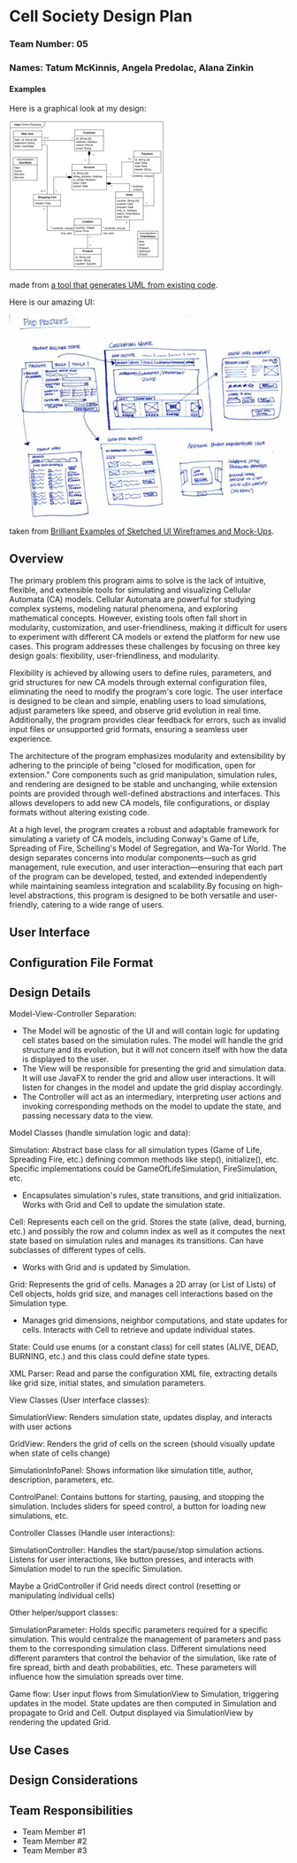 # Cell Society Design Plan

### Team Number: 05

### Names: Tatum McKinnis, Angela Predolac, Alana Zinkin

#### Examples

Here is a graphical look at my design:

![This is cool, too bad you can't see it](images/online-shopping-uml-example.png "An initial UI")

made from [a tool that generates UML from existing code](http://staruml.io/).

Here is our amazing UI:

![This is cool, too bad you can't see it](images/29-sketched-ui-wireframe.jpg "An alternate design")

taken from [Brilliant Examples of Sketched UI Wireframes and Mock-Ups](https://onextrapixel.com/40-brilliant-examples-of-sketched-ui-wireframes-and-mock-ups/).

## Overview

The primary problem this program aims to solve is the lack of intuitive, flexible, and extensible tools for simulating and visualizing Cellular Automata (CA) models. Cellular Automata are powerful for studying complex systems, modeling natural phenomena, and exploring mathematical concepts. However, existing tools often fall short in modularity, customization, and user-friendliness, making it difficult for users to experiment with different CA models or extend the platform for new use cases. This program addresses these challenges by focusing on three key design goals: flexibility, user-friendliness, and modularity.

Flexibility is achieved by allowing users to define rules, parameters, and grid structures for new CA models through external configuration files, eliminating the need to modify the program's core logic. The user interface is designed to be clean and simple, enabling users to load simulations, adjust parameters like speed, and observe grid evolution in real time. Additionally, the program provides clear feedback for errors, such as invalid input files or unsupported grid formats, ensuring a seamless user experience.

The architecture of the program emphasizes modularity and extensibility by adhering to the principle of being "closed for modification, open for extension." Core components such as grid manipulation, simulation rules, and rendering are designed to be stable and unchanging, while extension points are provided through well-defined abstractions and interfaces. This allows developers to add new CA models, file configurations, or display formats without altering existing code.

At a high level, the program creates a robust and adaptable framework for simulating a variety of CA models, including Conway's Game of Life, Spreading of Fire, Schelling's Model of Segregation, and Wa-Tor World. The design separates concerns into modular components—such as grid management, rule execution, and user interaction—ensuring that each part of the program can be developed, tested, and extended independently while maintaining seamless integration and scalability.By focusing on high-level abstractions, this program is designed to be both versatile and user-friendly, catering to a wide range of users.

## User Interface

## Configuration File Format

## Design Details

Model-View-Controller Separation:

* The Model will be agnostic of the UI and will contain logic for updating cell states based on the simulation rules. The model will handle the grid structure and its evolution, but it will not concern itself with how the data is displayed to the user.
* The View will be responsible for presenting the grid and simulation data. It will use JavaFX to render the grid and allow user interactions. It will listen for changes in the model and update the grid display accordingly.
* The Controller will act as an intermediary, interpreting user actions and invoking corresponding methods on the model to update the state, and passing necessary data to the view.

Model Classes (handle simulation logic and data): 

Simulation: Abstract base class for all simulation types (Game of Life, Spreading Fire, etc.) defining common methods like step(), initialize(), etc. Specific implementations could be GameOfLifeSimulation, FireSimulation, etc.

- Encapsulates simulation's rules, state transitions, and grid initialization. Works with Grid and Cell to update the simulation state.

Cell: Represents each cell on the grid. Stores the state (alive, dead, burning, etc.) and possibly the row and column index as well as it computes the next state based on simulation rules and manages its transitions. Can have subclasses of different types of cells.

- Works with Grid and is updated by Simulation.

Grid: Represents the grid of cells. Manages a 2D array (or List of Lists) of Cell objects, holds grid size, and manages cell interactions based on the Simulation type.

- Manages grid dimensions, neighbor computations, and state updates for cells. Interacts with Cell to retrieve and update individual states.

State: Could use enums (or a constant class) for cell states (ALIVE, DEAD, BURNING, etc.) and this class could define state types.

XML Parser: Read and parse the configuration XML file, extracting details like grid size, initial states, and simulation parameters.

View Classes (User interface classes):

SimulationView: Renders simulation state, updates display, and interacts with user actions

GridView: Renders the grid of cells on the screen (should visually update when state of cells change)

SimulationInfoPanel: Shows information like simulation title, author, description, parameters, etc.

ControlPanel: Contains buttons for starting, pausing, and stopping the simulation. Includes sliders for speed control, a button for loading new simulations, etc.

Controller Classes (Handle user interactions):

SimulationController: Handles the start/pause/stop simulation actions. Listens for user interactions, like button presses, and interacts with Simulation model to run the specific Simulation.

Maybe a GridController if Grid needs direct control (resetting or manipulating individual cells)

Other helper/support classes:

SimulationParameter: Holds specific parameters required for a specific simulation. This would centralize the management of parameters and pass them to the corresponding simulation class. Different simulations need different paramters that control the behavior of the simulation, like rate of fire spread, birth and death probabilities, etc. These parameters will influence how the simulation spreads over time.

Game flow: User input flows from SimulationView to Simulation, triggering updates in the model. State updates are then computed in Simulation and propagate to Grid and Cell. Output displayed via SimulationView by rendering the updated Grid. 

## Use Cases

## Design Considerations

## Team Responsibilities

* Team Member #1
* Team Member #2
* Team Member #3
